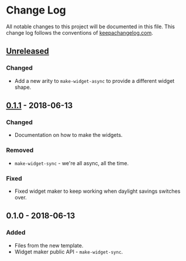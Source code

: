 # Change Log
All notable changes to this project will be documented in this file. This change log follows the conventions of [keepachangelog.com](http://keepachangelog.com/).

## [Unreleased]
### Changed
- Add a new arity to `make-widget-async` to provide a different widget shape.

## [0.1.1] - 2018-06-13
### Changed
- Documentation on how to make the widgets.

### Removed
- `make-widget-sync` - we're all async, all the time.

### Fixed
- Fixed widget maker to keep working when daylight savings switches over.

## 0.1.0 - 2018-06-13
### Added
- Files from the new template.
- Widget maker public API - `make-widget-sync`.

[Unreleased]: https://github.com/your-name/data-frame/compare/0.1.1...HEAD
[0.1.1]: https://github.com/your-name/data-frame/compare/0.1.0...0.1.1
